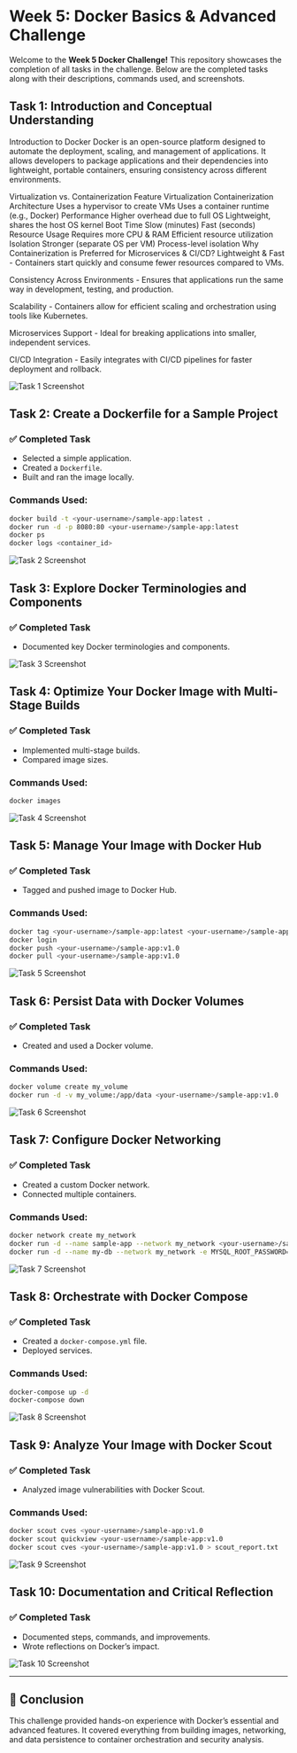 # Week 5: Docker Basics & Advanced Challenge

Welcome to the **Week 5 Docker Challenge!** This repository showcases the completion of all tasks in the challenge. Below are the completed tasks along with their descriptions, commands used, and screenshots.

## Task 1: Introduction and Conceptual Understanding

Introduction to Docker
Docker is an open-source platform designed to automate the deployment, scaling, and management of applications. It allows developers to package applications and their dependencies into lightweight, portable containers, ensuring consistency across different environments.

Virtualization vs. Containerization
Feature	Virtualization	Containerization
Architecture	Uses a hypervisor to create VMs	Uses a container runtime (e.g., Docker)
Performance	Higher overhead due to full OS	Lightweight, shares the host OS kernel
Boot Time	Slow (minutes)	Fast (seconds)
Resource Usage	Requires more CPU & RAM	Efficient resource utilization
Isolation	Stronger (separate OS per VM)	Process-level isolation
Why Containerization is Preferred for Microservices & CI/CD?
Lightweight & Fast - Containers start quickly and consume fewer resources compared to VMs.

Consistency Across Environments - Ensures that applications run the same way in development, testing, and production.

Scalability - Containers allow for efficient scaling and orchestration using tools like Kubernetes.

Microservices Support - Ideal for breaking applications into smaller, independent services.

CI/CD Integration - Easily integrates with CI/CD pipelines for faster deployment and rollback.

![Task 1 Screenshot](images/task1.png)

## Task 2: Create a Dockerfile for a Sample Project

### ✅ Completed Task
- Selected a simple application.
- Created a `Dockerfile`.
- Built and ran the image locally.

### Commands Used:
```sh
docker build -t <your-username>/sample-app:latest .
docker run -d -p 8080:80 <your-username>/sample-app:latest
docker ps
docker logs <container_id>
```

![Task 2 Screenshot](images/task2.png)

## Task 3: Explore Docker Terminologies and Components

### ✅ Completed Task
- Documented key Docker terminologies and components.

![Task 3 Screenshot](images/task3.png)

## Task 4: Optimize Your Docker Image with Multi-Stage Builds

### ✅ Completed Task
- Implemented multi-stage builds.
- Compared image sizes.

### Commands Used:
```sh
docker images
```

![Task 4 Screenshot](images/task4.png)

## Task 5: Manage Your Image with Docker Hub

### ✅ Completed Task
- Tagged and pushed image to Docker Hub.

### Commands Used:
```sh
docker tag <your-username>/sample-app:latest <your-username>/sample-app:v1.0
docker login
docker push <your-username>/sample-app:v1.0
docker pull <your-username>/sample-app:v1.0
```

![Task 5 Screenshot](images/task5.png)

## Task 6: Persist Data with Docker Volumes

### ✅ Completed Task
- Created and used a Docker volume.

### Commands Used:
```sh
docker volume create my_volume
docker run -d -v my_volume:/app/data <your-username>/sample-app:v1.0
```

![Task 6 Screenshot](images/task6.png)

## Task 7: Configure Docker Networking

### ✅ Completed Task
- Created a custom Docker network.
- Connected multiple containers.

### Commands Used:
```sh
docker network create my_network
docker run -d --name sample-app --network my_network <your-username>/sample-app:v1.0
docker run -d --name my-db --network my_network -e MYSQL_ROOT_PASSWORD=root mysql:latest
```

![Task 7 Screenshot](images/task7.png)

## Task 8: Orchestrate with Docker Compose

### ✅ Completed Task
- Created a `docker-compose.yml` file.
- Deployed services.

### Commands Used:
```sh
docker-compose up -d
docker-compose down
```

![Task 8 Screenshot](images/task8.png)

## Task 9: Analyze Your Image with Docker Scout

### ✅ Completed Task
- Analyzed image vulnerabilities with Docker Scout.

### Commands Used:
```sh
docker scout cves <your-username>/sample-app:v1.0
docker scout quickview <your-username>/sample-app:v1.0
docker scout cves <your-username>/sample-app:v1.0 > scout_report.txt
```

![Task 9 Screenshot](images/task9.png)

## Task 10: Documentation and Critical Reflection

### ✅ Completed Task
- Documented steps, commands, and improvements.
- Wrote reflections on Docker’s impact.

![Task 10 Screenshot](images/task10.png)

---
## 🎯 Conclusion
This challenge provided hands-on experience with Docker’s essential and advanced features. It covered everything from building images, networking, and data persistence to container orchestration and security analysis.
